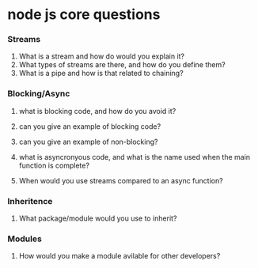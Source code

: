 # node js core questions  

### Streams  

1. What is a stream and how do would you explain it?
  1. What types of streams are there, and how do you define them?
  2. What is a pipe and how is that related to chaining?


### Blocking/Async

1. what is blocking code, and how do you avoid it?
  1. can you give an example of blocking code?
  2. can you give an example of non-blocking?
2. what is asyncronyous code, and what is the name used when the main function is complete?

3. When would you use streams compared to an async function?

### Inheritence

1. What package/module would you use to inherit?  

### Modules

1. How would you make a module avilable for other developers?  